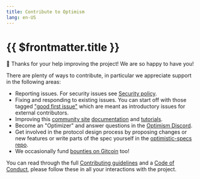 ```yaml
---
title: Contribute to Optimism
lang: en-US
---
```


# {{ $frontmatter.title }}

🎈 Thanks for your help improving the project! We are so happy to have you!

There are plenty of ways to contribute, in particular we appreciate support in the following areas:

- Reporting issues. For security issues see [Security policy](https://github.com/ethereum-optimism/.github/blob/master/SECURITY.md).
- Fixing and responding to existing issues. You can start off with those tagged ["good first issue"](https://github.com/ethereum-optimism/optimism/contribute) which are meant as introductory issues for external contributors.
- Improving this [community site](https://community.optimism.io/) [documentation](https://github.com/ethereum-optimism/community-hub) and [tutorials](https://github.com/ethereum-optimism/optimism-tutorial).
- Become an "Optimizer" and answer questions in the [Optimism Discord](https://discord.com/invite/jrnFEvq).
- Get involved in the protocol design process by proposing changes or new features or write parts of the spec yourself in the [optimistic-specs repo](https://github.com/ethereum-optimism/optimistic-specs).
- We occasionally fund [bounties on Gitcoin](https://gitcoin.co/ethereum-optimism) too!

You can read through the full [Contributing guidelines](https://github.com/ethereum-optimism/optimism/blob/master/CONTRIBUTING.md) and a [Code of Conduct](https://github.com/ethereum-optimism/.github/blob/master/CODE_OF_CONDUCT.md), please follow these in all your interactions with the project.

